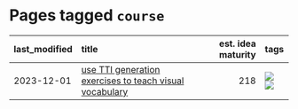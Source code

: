 # Pages tagged `course`

|last_modified|title|est. idea maturity|tags
|:---|:---|---:|:---|
|2023-12-01|[use TTI generation exercises to teach visual vocabulary](../tti-for-visual-vocab.md)|218|[![](https://img.shields.io/badge/tag-course-3c7f53)](../tags/course.md) [![](https://img.shields.io/badge/tag-education-c6963e)](../tags/education.md)|